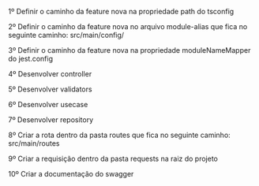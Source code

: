 1º Definir o caminho da feature nova na propriedade path do tsconfig

2º Definir o caminho da feature nova no arquivo module-alias que fica no seguinte caminho: src/main/config/

3º Definir o caminho da feature nova na propriedade moduleNameMapper do jest.config

4º Desenvolver controller

5º Desenvolver validators

6º Desenvolver usecase

7º Desenvolver repository

8º Criar a rota dentro da pasta routes que fica no seguinte caminho: src/main/routes

9º Criar a requisição dentro da pasta requests na raiz do projeto

10º Criar a documentação do swagger
